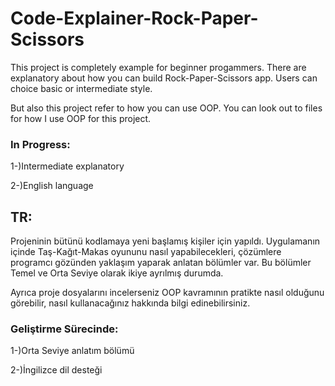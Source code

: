 # Code-Explainer-Rock-Paper-Scissors

This project is completely example for beginner progammers. There are explanatory about how you can build Rock-Paper-Scissors app. Users can choice basic or intermediate style.

But also this project refer to how you can use OOP. You can look out to files for how I use OOP for this project.

### In Progress:
1-)Intermediate explanatory

2-)English language

## TR:
Projeninin bütünü kodlamaya yeni başlamış kişiler için yapıldı. Uygulamanın içinde Taş-Kağıt-Makas oyununu nasıl yapabilecekleri, çözümlere programcı gözünden yaklaşım yaparak anlatan bölümler var. Bu bölümler Temel ve Orta Seviye olarak ikiye ayrılmış durumda.

Ayrıca proje dosyalarını incelerseniz OOP kavramının pratikte nasıl olduğunu görebilir, nasıl kullanacağınız hakkında bilgi edinebilirsiniz.

### Geliştirme Sürecinde:
1-)Orta Seviye anlatım bölümü

2-)İngilizce dil desteği
